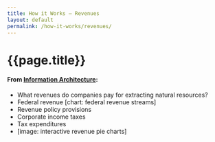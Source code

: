 ```yaml
---
title: How it Works – Revenues
layout: default
permalink: /how-it-works/revenues/
---
```


<div class="container-outer container-padded">

  <h1>{{page.title}}</h1>
  <h4>From <a href="https://github.com/18F/doi-extractives-data/wiki/Information-Architecture">Information Architecture</a>:</h4>

  <ul class="bullet">
    <li>What revenues do companies pay for extracting natural resources?</li>
		<li>Federal revenue [chart: federal revenue streams]</li>
		<li>Revenue policy provisions</li>
		<li>Corporate income taxes</li>
		<li>Tax expenditures</li>
		<li>[image: interactive revenue pie charts]</li>
  </ul>

</div>
